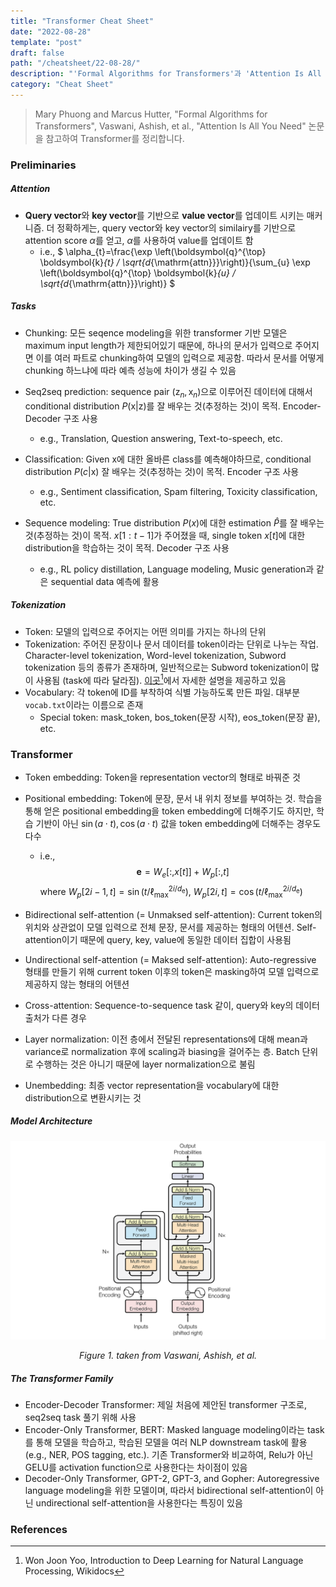 ```yaml
---
title: "Transformer Cheat Sheet"
date: "2022-08-28"
template: "post"
draft: false
path: "/cheatsheet/22-08-28/"
description: "'Formal Algorithms for Transformers'과 'Attention Is All You Need' 논문을 참고하여 Transformer를 정리합니다. Attention은 query vector와 key vector를 기반으로 value vector를 업데이트 시키는 매커니즘입니다. 그리고 Attention을 기반으로 2017년에 Transformer라는 구조가 제안되었습니다."
category: "Cheat Sheet"
---
```


> Mary Phuong and Marcus Hutter, "Formal Algorithms for Transformers",  Vaswani, Ashish, et al., "Attention Is All You Need" 논문을 참고하여 Transformer를 정리합니다.

### Preliminaries

##### Attention

- **Query vector**와 **key vector**를 기반으로 **value vector**를 업데이트 시키는 매커니즘. 더 정확하게는, query vector와 key vector의 similairy를 기반으로 attention score $\alpha$를 얻고, $\alpha$를 사용하여 value를 업데이트 함
  - i.e., $
    \alpha_{t}=\frac{\exp \left(\boldsymbol{q}^{\top} \boldsymbol{k}_{t} / \sqrt{d_{\mathrm{attn}}}\right)}{\sum_{u} \exp \left(\boldsymbol{q}^{\top} \boldsymbol{k}_{u} / \sqrt{d_{\mathrm{attn}}}\right)}
    $


##### Tasks

- Chunking: 모든 seqence modeling을 위한 transformer 기반 모델은 maximum input length가 제한되어있기 때문에, 하나의 문서가 입력으로 주어지면 이를 여러 파트로 chunking하여 모델의 입력으로 제공함. 따라서 문서를 어떻게 chunking 하느냐에 따라 예측 성능에 차이가 생길 수 있음
- Seq2seq prediction: sequence pair $(\mathrm z_n, \mathrm x_n)$으로 이루어진 데이터에 대해서 conditional distribution $P(\mathrm x| \mathrm z)$를 잘 배우는 것(추정하는 것)이 목적. Encoder-Decoder 구조 사용
  - e.g., Translation, Question answering, Text-to-speech, etc. 

- Classification: Given $\mathrm x$에 대한 올바른 class를 예측해야하므로, conditional distribution $P(c|\mathrm x)$ 잘 배우는 것(추정하는 것)이 목적. Encoder 구조 사용
  - e.g., Sentiment classification, Spam filtering, Toxicity classification, etc.
- Sequence modeling: True distribution $P(x)$에 대한 estimation $\hat{P}$를 잘 배우는 것(추정하는 것)이 목적. $x[1:t-1]$가 주어졌을 때, single token $x[t]$에 대한 distribution을 학습하는 것이 목적. Decoder 구조 사용
  - e.g., RL policy distillation, Language modeling, Music generation과 같은 sequential data 예측에 활용

##### Tokenization

- Token: 모델의 입력으로 주어지는 어떤 의미를 가지는 하나의 단위
- Tokenization: 주어진 문장이나 문서 데이터를 token이라는 단위로 나누는 작업. Character-level tokenization, Word-level tokenization, Subword tokenization 등의 종류가 존재하며, 일반적으로는 Subword tokenization이 많이 사용됨 (task에 따라 달라짐). [이곳](https://wikidocs.net/86649)[^3]에서 자세한 설명을 제공하고 있음
- Vocabulary: 각 token에 ID를 부착하여 식별 가능하도록 만든 파일. 대부분 `vocab.txt`이라는 이름으로 존재
  - Special token: mask\_token, bos\_token(문장 시작), eos\_token(문장 끝), etc.


### Transformer

- Token embedding: Token을 representation vector의 형태로 바꿔준 것
- Positional embedding: Token에 문장, 문서 내 위치 정보를 부여하는 것. 학습을 통해 얻은 positional embedding을 token embedding에 더해주기도 하지만, 학습 기반이 아닌 $\sin(a \cdot t), \cos(a \cdot t)$ 값을 token embedding에 더해주는 경우도 다수
  - i.e., $$\boldsymbol{e}=W_{e}[:, x[t]]+W_{p}[:, t]$$  where $W_{p}[2 i-1, t] =\sin \left(t / \ell_{\max }^{2 i / d_{\mathrm{e}}}\right) 
    , \ W_{p}[2 i, t] =\cos \left(t / \ell_{\max }^{2 i / d_{\mathrm{e}}}\right)$

- Bidirectional self-attention (= Unmaksed self-attention): Current token의 위치와 상관없이 모델 입력으로 전체 문장, 문서를 제공하는 형태의 어텐션. Self-attention이기 때문에 query, key, value에 동일한 데이터 집합이 사용됨
- Undirectional self-attention (= Maksed self-attention): Auto-regressive 형태를 만들기 위해 current token 이후의 token은 masking하여 모델 입력으로 제공하지 않는 형태의 어텐션
- Cross-attention: Sequence-to-sequence task 같이, query와 key의 데이터 출처가 다른 경우
- Layer normalization: 이전 층에서 전달된 representations에 대해 mean과 variance로 normalization 후에 scaling과 biasing을 걸어주는 층. Batch 단위로 수행하는 것은 아니기 때문에 layer normalization으로 불림
- Unembedding: 최종 vector representation을 vocabulary에 대한 distribution으로 변환시키는 것

##### Model Architecture

<center><img src="../img/Transformer1.png"><p><i>Figure 1. taken from Vaswani, Ashish, et al.</i></p></center>

##### The Transformer Family

- Encoder-Decoder Transformer: 제일 처음에 제안된 transformer 구조로, seq2seq task 풀기 위해 사용
- Encoder-Only Transformer, BERT: Masked language modeling이라는 task를 통해 모델을 학습하고, 학습된 모델을 여러 NLP downstream task에 활용 (e.g., NER, POS tagging, etc.). 기존 Transformer와 비교하여, Relu가 아닌 GELU를 activation function으로 사용한다는 차이점이 있음
- Decoder-Only Transformer, GPT-2, GPT-3, and Gopher: Autoregressive language modeling을 위한 모델이며, 따라서 bidirectional self-attention이 아닌 undirectional self-attention을 사용한다는 특징이 있음

### References

[^ 1 ]:[Phuong, Mary, and Marcus Hutter. "Formal Algorithms for Transformers." *arXiv preprint arXiv:2207.09238* (2022).](https://arxiv.org/abs/2207.09238)
[^ 2 ]:[Vaswani, Ashish, et al. "Attention is all you need." *Advances in neural information processing systems* 30 (2017).](https://proceedings.neurips.cc/paper/2017/hash/3f5ee243547dee91fbd053c1c4a845aa-Abstract.html)
[^ 3 ]:Won Joon Yoo, Introduction to Deep Learning for Natural Language Processing, Wikidocs
